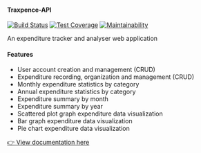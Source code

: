 #### Traxpence-API

[![Build Status](https://travis-ci.org/mycok/Traxpense-api.svg?branch=develop)](https://travis-ci.org/mycok/Traxpense-api) [![Test Coverage](https://api.codeclimate.com/v1/badges/deec6984001b665b18bd/test_coverage)](https://codeclimate.com/github/mycok/Traxpence-api/test_coverage) [![Maintainability](https://api.codeclimate.com/v1/badges/deec6984001b665b18bd/maintainability)](https://codeclimate.com/github/mycok/Traxpence-api/maintainability)

An expenditure tracker and analyser web application

#### Features

- User account creation and management (CRUD)
- Expenditure recording, organization and management (CRUD)
- Monthly expenditure statistics by category
- Annual expenditure statistics by category
- Expenditure summary by month
- Expenditure summary by year
- Scattered plot graph expenditure data visualization
- Bar graph expenditure data visualization
- Pie chart expenditure data visualization

[👉 View documentation here](https://traxpense-api.herokuapp.com/swagger)

